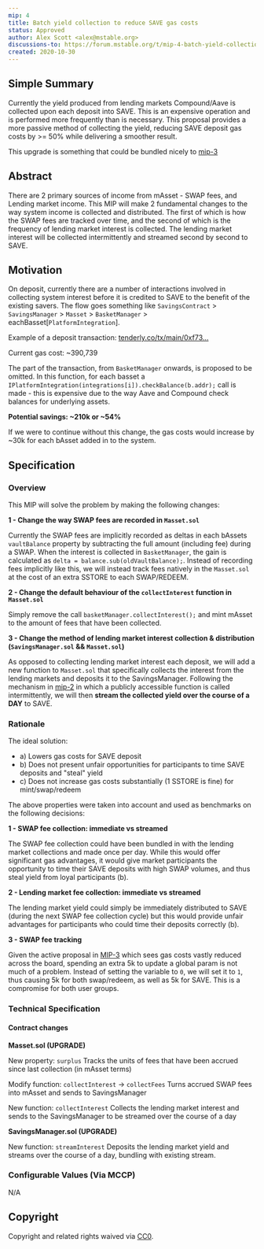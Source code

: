 ```yaml
---
mip: 4
title: Batch yield collection to reduce SAVE gas costs
status: Approved
author: Alex Scott <alex@mstable.org>
discussions-to: https://forum.mstable.org/t/mip-4-batch-yield-collection-to-reduce-save-gas-costs/230
created: 2020-10-30
---
```


## Simple Summary

<!--"If you can't explain it simply, you don't understand it well enough." Simply describe the outcome the proposed changes intends to achieve. This should be non-technical and accessible to a casual community member.-->

Currently the yield produced from lending markets Compound/Aave is collected upon
each deposit into SAVE. This is an expensive operation and is performed more frequently than
is necessary. This proposal provides a more passive method of collecting the yield, reducing
SAVE deposit gas costs by >= 50% while delivering a smoother result.

This upgrade is something that could be bundled nicely to [mip-3](./mip-3)

## Abstract

<!--A short (~200 word) description of the proposed change, the abstract should clearly describe the proposed change. This is what *will* be done if the MIP is implemented, not *why* it should be done or *how* it will be done. If the MIP proposes deploying a new contract, write, "we propose to deploy a new contract that will do x".-->

There are 2 primary sources of income from mAsset - SWAP fees, and Lending market income.
This MIP will make 2 fundamental changes to the way system income is collected and distributed.
The first of which is how the SWAP fees are tracked over time, and the second of which is the frequency
of lending market interest is collected. The lending market interest will be collected intermittently and
streamed second by second to SAVE.

## Motivation

<!--This is the problem statement. This is the *why* of the MIP. It should clearly explain *why* the current state of the protocol is inadequate.  It is critical that you explain *why* the change is needed, if the MIP proposes changing how something is calculated, you must address *why* the current calculation is innaccurate or wrong. This is not the place to describe how the MIP will address the issue!-->

On deposit, currently there are a number of interactions involved in collecting system interest before it is credited
to SAVE to the benefit of the existing savers. The flow goes something like `SavingsContract` > `SavingsManager` > `Masset` >
`BasketManager` > eachBasset[`PlatformIntegration`].

Example of a deposit transaction:
[tenderly.co/tx/main/0xf73...](https://dashboard.tenderly.co/tx/main/0xf730ff62dfe989fda27c18c858e897db31402dff3ab811105fcf20c55829db8f/gas-usage)

Current gas cost: ~390,739

The part of the transaction, from `BasketManager` onwards, is proposed to be omitted. In this function,
for each basset a `IPlatformIntegration(integrations[i]).checkBalance(b.addr);` call is made - this is expensive due to the way
Aave and Compound check balances for underlying assets.

**Potential savings: ~210k or ~54%**

If we were to continue without this change, the gas costs would increase by ~30k for each bAsset added in to the system.

## Specification

<!--The specification should describe the syntax and semantics of any new feature, there are five sections
1. Overview
2. Rationale
3. Technical Specification
4. Test Cases
5. Configurable Values
-->

### Overview

<!--This is a high level overview of *how* the MIP will solve the problem. The overview should clearly describe how the new feature will be implemented.-->

This MIP will solve the problem by making the following changes:

**1 - Change the way SWAP fees are recorded in `Masset.sol`**

Currently the SWAP fees are implicitly recorded as deltas in each bAssets `vaultBalance` property by subtracting
the full amount (including fee) during a SWAP. When the interest is collected in `BasketManager`, the gain is
calculated as `delta = balance.sub(oldVaultBalance);`. Instead of recording fees implicitly like this, we will instead
track fees natively in the `Masset.sol` at the cost of an extra SSTORE to each SWAP/REDEEM.

**2 - Change the default behaviour of the `collectInterest` function in `Masset.sol`**

Simply remove the call `basketManager.collectInterest();` and mint mAsset to the amount of fees that have been collected.

**3 - Change the method of lending market interest collection & distribution (`SavingsManager.sol` && `Masset.sol`)**

As opposed to collecting lending market interest each deposit, we will add a new function to `Masset.sol` that specifically collects
the interest from the lending markets and deposits it to the SavingsManager. Following the mechanism in [mip-2](./mip-2) in which
a publicly accessible function is called intermittently, we will then **stream the collected yield over the course of a DAY** to SAVE.

### Rationale

The ideal solution:

- a) Lowers gas costs for SAVE deposit
- b) Does not present unfair opportunities for participants to time SAVE deposits and "steal" yield
- c) Does not increase gas costs substantially (1 SSTORE is fine) for mint/swap/redeem

The above properties were taken into account and used as benchmarks on the following decisions:

**1 - SWAP fee collection: immediate vs streamed**

The SWAP fee collection could have been bundled in with the lending market collections and made once per day.
While this would offer significant gas advantages, it would give market participants the opportunity to time their
SAVE deposits with high SWAP volumes, and thus steal yield from loyal participants (b).

**2 - Lending market fee collection: immediate vs streamed**

The lending market yield could simply be immediately distributed to SAVE (during the next SWAP fee collection cycle)
but this would provide unfair advantages for participants who could time their deposits correctly (b).

**3 - SWAP fee tracking**

Given the active proposal in [MIP-3](./mip-3) which sees gas costs vastly reduced across the board, spending an extra 5k to
update a global param is not much of a problem. Instead of setting the variable to `0`, we will set it to `1`, thus causing
5k for both swap/redeem, as well as 5k for SAVE. This is a compromise for both user groups.

<!--This is where you explain the reasoning behind how you propose to solve the problem. Why did you propose to implement the change in this way, what were the considerations and trade-offs. The rationale fleshes out what motivated the design and why particular design decisions were made. It should describe alternate designs that were considered and related work. The rationale may also provide evidence of consensus within the community, and should discuss important objections or concerns raised during discussion.-->

### Technical Specification

<!--The technical specification should outline the public API of the changes proposed. That is, changes to any of the interfaces mStable currently exposes or the creations of new ones.-->

#### Contract changes

**Masset.sol (UPGRADE)**

New property: `surplus`
Tracks the units of fees that have been accrued since last collection (in mAsset terms)

Modify function: `collectInterest` -> `collectFees`
Turns accrued SWAP fees into mAsset and sends to SavingsManager

New function: `collectInterest`
Collects the lending market interest and sends to the SavingsManager to
be streamed over the course of a day

**SavingsManager.sol (UPGRADE)**

New function: `streamInterest`
Deposits the lending market yield and streams over the course of a day, bundling with existing stream.

### Configurable Values (Via MCCP)

<!--Please list all values configurable via MCCP under this implementation.-->

N/A

## Copyright

Copyright and related rights waived via [CC0](https://creativecommons.org/publicdomain/zero/1.0/).
